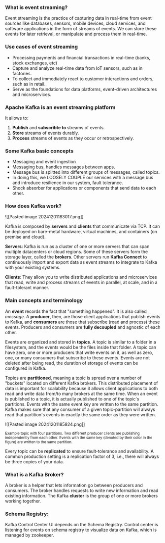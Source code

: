 


### What is event streaming?
Event streaming is the practice of capturing data in real-time from event sources like databases, sensors, mobile devices, cloud services, and software applications in the form of streams of events. We can store these events for later retrieval, or manipulate and process them in real-time.

### Use cases of event streaming
- Processing payments and financial transactions in real-time (banks, stock exchanges, etc)
- Capture and analyze real-time data from IoT sensors, such as in factories. 
- To collect and immediately react to customer interactions and orders, such as in retail. 
- Serve as the foundations for data platforms, event-driven architectures and microservices. 

### Apache Kafka is an event streaming platform
It allows to:
1. **Publish** and **subscribte to** streams of events.
2. **Store** streams of events durably.
3. **Process** streams of events as they occur or retrospectively. 

### Some Kafka basic concepts
- Messaging and event ingestion
- Messaging bus, handles messages between apps.
- Message bus is splitted into different groups of messages, called topics.
- In doing this, we LOOSELY COUPLE our services with a message bus and introduce resilience in our system, fault tolerance. 
- Shock absorber for applications or components that send data to each other.

### How does Kafka work?

![[Pasted image 20241201183017.png]]

Kafka is composed by **servers** and **clients** that communicate via TCP. It can be deployed on bare-metal hardware, virtual machines, and containers (on premise and cloud).

**Servers**: Kafka is run as a cluster of one or more servers that can span multiple datacenters or cloud regions. Some of these servers form the storage layer, called the **brokers**. Other servers run **Kafka Connect** to continuously import and export data as event streams to integrate to Kafka with your existing systems. 

**Clients**: They allow you to write distributed applications and microservices that read, write and process streams of events in parallel, at scale, and in a fault-tolerant manner. 


### Main concepts and terminology

An **event** records the fact that "something happened". It is also called *message*. A **producer**, then, are those client applications that publish events to Kafka, and **consumers** are those that subscribe (read and process) these events. Producers and consumers are **fully decoupled** and agnostic of each other. 

Events are organized and stored in **topics**. A topic is similar to a folder in a filesystem, and the events would be the files inside that folder. A topic can have zero, one or more producers that write events on it, as well as zero, one, or many consumers that subscribe to these events. Events are not deleted after being read, the duration of storage of events can be configured in Kafka. 

Topics are **partitioned**, meaning a topic is spread over a number of "buckets" located on different Kafka brokers. This distributed placement of data is important for scalability because it allows client applications to both read and write data from/to many brokers at the same time. When an event is published to a topic, it is actually published to one of the topic's partitions. Events with the same event key are written to the same partition. Kafka makes sure that any consumer of a given topic-partition will always read that partition's events in exactly the same order as they were written. 

![[Pasted image 20241201185824.png]]

<small> Example topic with four partitions. Two different producer clients are publishing independently from each other. Events with the same key (denoted by their color in the figure) are written to the same partition. </small>

Every topic can be **replicated** to ensure fault-tolerance and availability. A common production setting is a replication factor of 3, i.e., there will always be three copies of your data. 

### What is a Kafka Broker?

A broker is a helper that lets information go between producers and consumers. The broker handles requests to write new information and read existing information. The Kafka **cluster** is the group of one or more brokers working together. 









### Schema Registry:
Kafka Control  Center UI depends on the Schema Registry. Control center is listening for events on schema registry to visualize data on Kafka, which is managed by zookeeper. 


